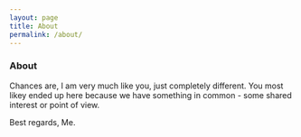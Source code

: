 ```yaml
---
layout: page
title: About
permalink: /about/
---
```


### About

Chances are, I am very much like you, just completely different. You most likey ended up here because we have something in common - some shared interest or point of view. 

Best regards,
Me.

